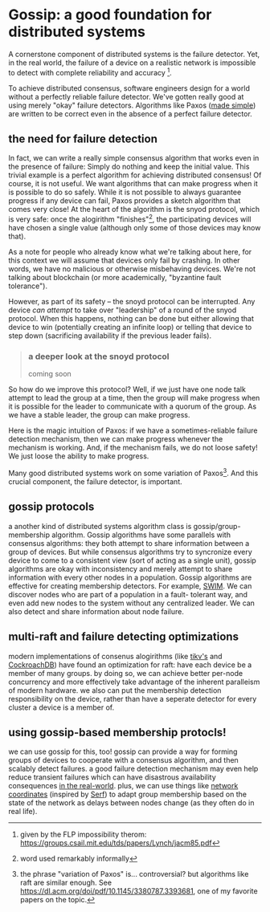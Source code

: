 # Gossip: a good foundation for distributed systems

A cornerstone component of distributed systems is the failure detector. Yet, in the real world,
the failure of a device on a realistic network is impossible to detect with complete reliability and accuracy [^1].

To achieve distributed consensus, software engineers design for a world without a perfectly reliable failure detector. 
We've gotten really good at using merely "okay" failure detectors. Algorithms like Paxos ([made simple](https://lamport.azurewebsites.net/pubs/paxos-simple.pdf))
are written to be correct even in the absence of a perfect failure detector.

## the need for failure detection

In fact, we can write a really simple consensus algorithm that works even in the presence of failure: Simply do nothing and keep the initial value.
This trivial example is a perfect algorithm for achieving distributed consensus! Of course, it is not useful. We want algorithms that can make progress
when it is possible to do so safely. While it is not possible to always guarantee progress if any device can fail, Paxos provides a sketch algorithm
that comes very close! At the heart of the algorithm is the snyod protocol, which is very safe: once the alogirithm "finishes"[^2], the participating devices
will have chosen a single value (although only some of those devices may know that).

As a note for people who already know what we're talking about here, for this context we will assume that devices only fail by crashing. In other words,
we have no malicious or otherwise misbehaving devices. We're not talking about blockchain (or more academically, "byzantine fault tolerance").

However, as part of its safety – the snoyd protocol can be interrupted. Any device _can attempt_ to take over "leadership" of a round of the snyod protocol.
When this happens, nothing can be done but either allowing that device to win (potentially creating an infinite loop) or telling that device to step down (sacrificing
availability if the previous leader fails).

> ### a deeper look at the snoyd protocol
> 
> coming soon

So how do we improve this protocol? Well, if we just have one node talk attempt to lead the group at a time, then the group will make progress when it is
possible for the leader to communicate with a quorum of the group. As we have a stable leader, the group can make progress.

Here is the magic intuition of Paxos: if we have a sometimes-reliable failure detection mechanism, then we can make progress whenever the mechanism is working.
And, if the mechanism fails, we do not loose safety! We just loose the ability to make progress.

Many good distributed systems work on some variation of Paxos[^3]. And this crucial component, the failure detector, is important.

## gossip protocols

a another kind of distributed systems algorithm class is gossip/group-membership algorithm. Gossip algorithms have some parallels with consensus algorithms: they both attempt
to share information between a group of devices. But while consensus algorithms try to syncronize every device to come to a consistent view (sort of acting as a single unit),
gossip algorithms are okay with inconsistency and merely attempt to share information with every other nodes in a population. Gossip algorithms are effective for creating
membership detectors. For example, [SWIM](https://www.cs.cornell.edu/projects/Quicksilver/public_pdfs/SWIM.pdf). We can discover nodes who are part of a population in a fault-
tolerant way, and even add new nodes to the system without any centralized leader. We can also detect and share information about node failure.

## multi-raft and failure detecting optimizations

modern implementations of consenus alogirithms (like [tikv's](https://tikv.org/deep-dive/scalability/multi-raft/) and [CockroachDB](https://www.cockroachlabs.com/blog/scaling-raft/))
have found an optimization for raft: have each device be a member of many groups. by doing so, we can achieve better per-node concurrency and more effectively take advantage of
the inherent paralleism of modern hardware. we also can put the membership detection responsibility on the device, rather than have a seperate detector for every cluster a device is a member of.

## using gossip-based membership protocls!

we can use gossip for this, too! gossip can provide a way for forming groups of devices to cooperate with a consensus algorithm, and then scalably detect failures. a good failure
detection mechanism may even help reduce transient failures which can have disastrous availability consequences [in the real-world](https://blog.cloudflare.com/a-byzantine-failure-in-the-real-world/).
plus, we can use things like [network coordinates](https://sites.cs.ucsb.edu/~ravenben/classes/276/papers/vivaldi-sigcomm04.pdf) (inspired by [Serf](https://www.serf.io/docs/internals/coordinates.html))
to adapt group membership based on the state of the network as delays between nodes change (as they often do in real life).



[^1]: given by the FLP impossibility therom: https://groups.csail.mit.edu/tds/papers/Lynch/jacm85.pdf
[^2]: word used remarkably informally
[^3]: the phrase "variation of Paxos" is... controversial? but algorithms like raft are similar enough. See https://dl.acm.org/doi/pdf/10.1145/3380787.3393681, one of my favorite papers on the topic.
